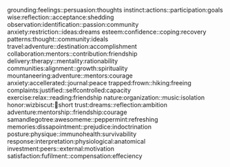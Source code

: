 grounding:feelings::persuasion:thoughts
instinct:actions::participation:goals
wise:reflection::acceptance:shedding
observation:identification::passion:community
anxiety:restriction::ideas:dreams
esteem:confidence::coping:recovery
patterns:thought::community:ideals
travel:adventure::destination:accomplishment
collaboration:mentors::contribution:friendship
delivery:therapy::mentality:rationability
communities:alignment::growth:spirituality
mountaneering:adventure::mentors:courage
anxiety:accellerated::journal:peace
trapped:frown::hiking:freeing
complaints:justified::selfcontrolled:capacity
exercise:relax::reading:friendship
nature:organization::music:isolation
honor:wizbiscut::pencil:short
trust:dreams::reflection:ambition
adventure:mentorship::friendship:courage
samandlegotree:awesomeme::peppermint:refreshing
memories:dissapointment::prejudice:indoctrination
posture:physique::immunohealth:survivability
response:interpretation:physiological:anatomical
investment:peers::external:motivation
satisfaction:fufilment::compensation:effeciency

